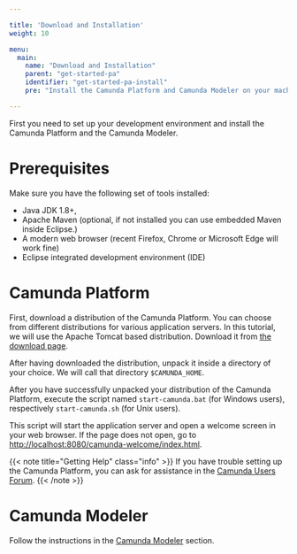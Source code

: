 ```yaml
---

title: 'Download and Installation'
weight: 10

menu:
  main:
    name: "Download and Installation"
    parent: "get-started-pa"
    identifier: "get-started-pa-install"
    pre: "Install the Camunda Platform and Camunda Modeler on your machine."

---
```


First you need to set up your development environment and install the Camunda Platform and the Camunda Modeler.


# Prerequisites

Make sure you have the following set of tools installed:

* Java JDK 1.8+,
* Apache Maven (optional, if not installed you can use embedded Maven inside Eclipse.)
* A modern web browser (recent Firefox, Chrome or Microsoft Edge will work fine)
* Eclipse integrated development environment (IDE)


# Camunda Platform

First, download a distribution of the Camunda Platform. You can choose from different distributions for various application servers. In this tutorial, we will use the Apache Tomcat based distribution. Download it from [the download page](https://camunda.com/download#download-other-menu).

After having downloaded the distribution, unpack it inside a directory of your choice. We will call that directory `$CAMUNDA_HOME`.

After you have successfully unpacked your distribution of the Camunda Platform, execute the script named `start-camunda.bat` (for Windows users), respectively `start-camunda.sh` (for Unix users).

This script will start the application server and open a welcome screen in your web browser. If the page does not open, go to [http://localhost:8080/camunda-welcome/index.html](http://localhost:8080/camunda-welcome/index.html).

{{< note title="Getting Help" class="info" >}}
If you have trouble setting up the Camunda Platform, you can ask for assistance in the [Camunda Users Forum](https://forum.camunda.org/).
{{< /note >}}


# Camunda Modeler

Follow the instructions in the [Camunda Modeler](/manual/latest/installation/camunda-modeler) section.
